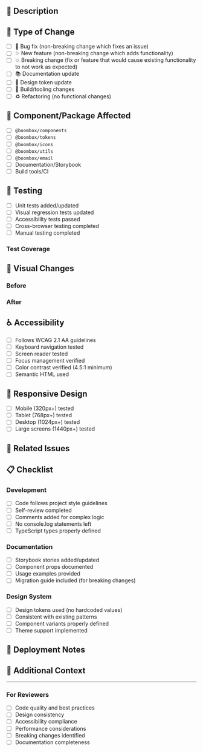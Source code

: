 ## 📝 Description

<!-- Provide a brief description of the changes -->

## 🔄 Type of Change

- [ ] 🐛 Bug fix (non-breaking change which fixes an issue)
- [ ] ✨ New feature (non-breaking change which adds functionality)
- [ ] 💥 Breaking change (fix or feature that would cause existing functionality to not work as expected)
- [ ] 📚 Documentation update
- [ ] 🎨 Design token update
- [ ] 🔧 Build/tooling changes
- [ ] ♻️ Refactoring (no functional changes)

## 🎯 Component/Package Affected

- [ ] `@boombox/components`
- [ ] `@boombox/tokens`
- [ ] `@boombox/icons`
- [ ] `@boombox/utils`
- [ ] `@boombox/email`
- [ ] Documentation/Storybook
- [ ] Build tools/CI

## 🧪 Testing

- [ ] Unit tests added/updated
- [ ] Visual regression tests updated
- [ ] Accessibility tests passed
- [ ] Cross-browser testing completed
- [ ] Manual testing completed

### Test Coverage
<!-- Describe what tests were added or modified -->

## 📸 Visual Changes

<!-- If applicable, add screenshots or videos of the changes -->

### Before
<!-- Screenshot or description of previous state -->

### After
<!-- Screenshot or description of new state -->

## ♿ Accessibility

- [ ] Follows WCAG 2.1 AA guidelines
- [ ] Keyboard navigation tested
- [ ] Screen reader tested
- [ ] Focus management verified
- [ ] Color contrast verified (4.5:1 minimum)
- [ ] Semantic HTML used

## 📱 Responsive Design

- [ ] Mobile (320px+) tested
- [ ] Tablet (768px+) tested
- [ ] Desktop (1024px+) tested
- [ ] Large screens (1440px+) tested

## 🔗 Related Issues

<!-- Link any related issues: Fixes #123, Closes #456 -->

## 📋 Checklist

### Development
- [ ] Code follows project style guidelines
- [ ] Self-review completed
- [ ] Comments added for complex logic
- [ ] No console.log statements left
- [ ] TypeScript types properly defined

### Documentation
- [ ] Storybook stories added/updated
- [ ] Component props documented
- [ ] Usage examples provided
- [ ] Migration guide included (for breaking changes)

### Design System
- [ ] Design tokens used (no hardcoded values)
- [ ] Consistent with existing patterns
- [ ] Component variants properly defined
- [ ] Theme support implemented

## 🚀 Deployment Notes

<!-- Any specific deployment considerations -->

## 🤔 Additional Context

<!-- Add any other context about the pull request here -->

---

### For Reviewers

- [ ] Code quality and best practices
- [ ] Design consistency
- [ ] Accessibility compliance
- [ ] Performance considerations
- [ ] Breaking changes identified
- [ ] Documentation completeness 